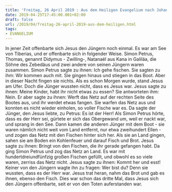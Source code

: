 ```yaml
---
title: 'Freitag, 26 April 2019 : Aus dem Heiligen Evangelium nach Johannes - Joh 21,1-14.'
date: 2019-04-25T17:45:00.001+02:00
draft: false
url: /2019/04/freitag-26-april-2019-aus-dem-heiligen.html
tags: 
- EVANGELIUM
---
```


In jener Zeit offenbarte sich Jesus den Jüngern noch einmal. Es war am See von Tiberias, und er offenbarte sich in folgender Weise. Simon Petrus, Thomas, genannt Didymus - Zwilling-, Natanaël aus Kana in Galiläa, die Söhne des Zebedäus und zwei andere von seinen Jüngern waren zusammen. Simon Petrus sagte zu ihnen: Ich gehe fischen. Sie sagten zu ihm: Wir kommen auch mit. Sie gingen hinaus und stiegen in das Boot. Aber in dieser Nacht fingen sie nichts. Als es schon Morgen wurde, stand Jesus am Ufer. Doch die Jünger wussten nicht, dass es Jesus war. Jesus sagte zu ihnen: Meine Kinder, habt ihr nicht etwas zu essen? Sie antworteten ihm: Nein. Er aber sagte zu ihnen: Werft das Netz auf der rechten Seite des Bootes aus, und ihr werdet etwas fangen. Sie warfen das Netz aus und konnten es nicht wieder einholen, so voller Fische war es. Da sagte der Jünger, den Jesus liebte, zu Petrus: Es ist der Herr! Als Simon Petrus hörte, dass es der Herr sei, gürtete er sich das Obergewand um, weil er nackt war, und sprang in den See. Dann kamen die anderen Jünger mit dem Boot - sie waren nämlich nicht weit vom Land entfernt, nur etwa zweihundert Ellen - und zogen das Netz mit den Fischen hinter sich her. Als sie an Land gingen, sahen sie am Boden ein Kohlenfeuer und darauf Fisch und Brot. Jesus sagte zu ihnen: Bringt von den Fischen, die ihr gerade gefangen habt. Da ging Simon Petrus und zog das Netz an Land. Es war mit hundertdreiundfünfzig großen Fischen gefüllt, und obwohl es so viele waren, zerriss das Netz nicht. Jesus sagte zu ihnen: Kommt her und esst! Keiner von den Jüngern wagte ihn zu fragen: Wer bist du? Denn sie wussten, dass es der Herr war. Jesus trat heran, nahm das Brot und gab es ihnen, ebenso den Fisch. Dies war schon das dritte Mal, dass Jesus sich den Jüngern offenbarte, seit er von den Toten auferstanden war.